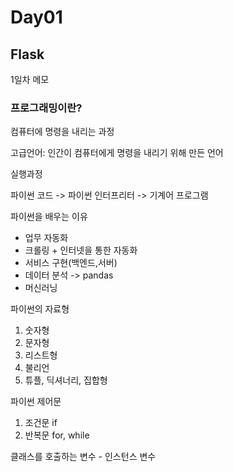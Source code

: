 # Day01
## Flask 
1일차 메모 

### 프로그래밍이란?
컴퓨터에 명령을 내리는 과정

고급언어: 인간이 컴퓨터에게 명령을 내리기 위해 만든 언어<br>

실행과정 

파이썬 코드 -> 파이썬 인터프리터 -> 기계어 프로그램 

파이썬을 배우는 이유 
- 업무 자동화
- 크롤링 + 인터넷을 통한 자동화
- 서비스 구현(백엔드,서버)
- 데이터 분석 -> pandas
- 머신러닝

파이썬의 자료형 
1. 숫자형
2. 문자형
3. 리스트형
4. 불리언
5. 튜플, 딕셔너리, 집합형

파이썬 제어문 
1. 조건문 if
2. 반복문 for, while

클래스를 호출하는 변수 - 인스턴스 변수